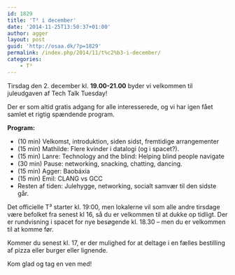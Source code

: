 ```yaml
---
id: 1829
title: 'T³ i december'
date: '2014-11-25T13:50:37+01:00'
author: agger
layout: post
guid: 'http://osaa.dk/?p=1829'
permalink: /index.php/2014/11/t%c2%b3-i-december/
categories:
    - T³
---
```


Tirsdag den 2. december kl. **19.00-21.00** byder vi velkommen til juleudgaven af Tech Talk Tuesday!

Der er som altid gratis adgang for alle interesserede, og vi har igen fået samlet et rigtig spændende program.

**Program:**

- (10 min) Velkomst, introduktion, siden sidst, fremtidige arrangementer
- (15 min) Mathilde: Flere kvinder i datalogi (og i spacet?).
- (15 min) Lanre: Technology and the blind: Helping blind people navigate
- (30 min) Pause: networking, snacking, chatting, dancing.
- (15 min) Agger: Baobáxia
- (15 min) Emil: CLANG vs GCC
- Resten af tiden: Julehygge, networking, socialt samvær til den sidste går.

Det officielle T³ starter kl. 19:00, men lokalerne vil som alle andre tirsdage være befolket fra senest kl 16, så du er velkommen til at dukke op tidligt. Der er rundvisning i spacet for nye besøgende kl. 18.30 – men du er velkommen til at komme før.

Kommer du senest kl. 17, er der mulighed for at deltage i en fælles bestilling af pizza eller burger eller lignende.

Kom glad og tag en ven med!